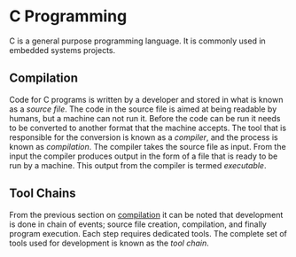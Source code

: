 # C Programming

C is a general purpose programming language. It is commonly used in embedded systems projects.

## Compilation

Code for C programs is written by a developer and stored in what is known as a *source file*. The code in the source file is aimed at being readable by humans, but a machine can not run it. Before the code can be run it needs to be converted to another format that the machine accepts. The tool that is responsible for the conversion is known as a *compiler*, and the process is known as *compilation*. The compiler takes the source file as input. From the input the compiler produces output in the form of a file that is ready to be run by a machine. This output from the compiler is termed *executable*.

## Tool Chains

From the previous section on [compilation](#compilation) it can be noted that development is done in chain of events; source file creation, compilation, and finally program execution. Each step requires dedicated tools. The complete set of tools used for development is known as the *tool chain*.
